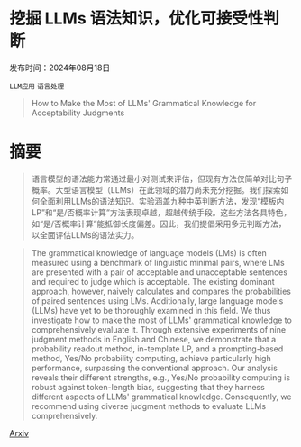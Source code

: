 # 挖掘 LLMs 语法知识，优化可接受性判断

发布时间：2024年08月18日

`LLM应用` `语言处理`

> How to Make the Most of LLMs' Grammatical Knowledge for Acceptability Judgments

# 摘要

> 语言模型的语法能力常通过最小对测试来评估，但现有方法仅简单对比句子概率。大型语言模型（LLMs）在此领域的潜力尚未充分挖掘。我们探索如何全面利用LLMs的语法知识。实验涵盖九种中英判断方法，发现“模板内LP”和“是/否概率计算”方法表现卓越，超越传统手段。这些方法各具特色，如“是/否概率计算”能抵御长度偏差。因此，我们提倡采用多元判断方法，以全面评估LLMs的语法实力。

> The grammatical knowledge of language models (LMs) is often measured using a benchmark of linguistic minimal pairs, where LMs are presented with a pair of acceptable and unacceptable sentences and required to judge which is acceptable. The existing dominant approach, however, naively calculates and compares the probabilities of paired sentences using LMs. Additionally, large language models (LLMs) have yet to be thoroughly examined in this field. We thus investigate how to make the most of LLMs' grammatical knowledge to comprehensively evaluate it. Through extensive experiments of nine judgment methods in English and Chinese, we demonstrate that a probability readout method, in-template LP, and a prompting-based method, Yes/No probability computing, achieve particularly high performance, surpassing the conventional approach. Our analysis reveals their different strengths, e.g., Yes/No probability computing is robust against token-length bias, suggesting that they harness different aspects of LLMs' grammatical knowledge. Consequently, we recommend using diverse judgment methods to evaluate LLMs comprehensively.

[Arxiv](https://arxiv.org/abs/2408.09639)